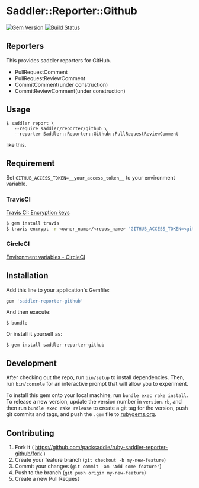# Saddler::Reporter::Github

[![Gem Version](http://img.shields.io/gem/v/saddler-reporter-github.svg?style=flat)](http://badge.fury.io/rb/saddler-reporter-github)
[![Build Status](http://img.shields.io/travis/packsaddle/ruby-saddler-reporter-github/master.svg?style=flat)](https://travis-ci.org/packsaddle/ruby-saddler-reporter-github)

## Reporters

This provides saddler reporters for GitHub.

* PullRequestComment
* PullRequestReviewComment
* CommitComment(under construction)
* CommitReviewComment(under construction)

## Usage

```
$ saddler report \
   --require saddler/reporter/github \
   --reporter Saddler::Reporter::Github::PullRequestReviewComment
```

like this.

## Requirement

Set `GITHUB_ACCESS_TOKEN=__your_access_token__` to your environment variable.

### TravisCI

[Travis CI: Encryption keys](http://docs.travis-ci.com/user/encryption-keys/)

```bash
$ gem install travis
$ travis encrypt -r <owner_name>/<repos_name> "GITHUB_ACCESS_TOKEN=<github_token>"
```

### CircleCI

[Environment variables - CircleCI](https://circleci.com/docs/environment-variables)

## Installation

Add this line to your application's Gemfile:

```ruby
gem 'saddler-reporter-github'
```

And then execute:

    $ bundle

Or install it yourself as:

    $ gem install saddler-reporter-github

## Development

After checking out the repo, run `bin/setup` to install dependencies. Then, run `bin/console` for an interactive prompt that will allow you to experiment.

To install this gem onto your local machine, run `bundle exec rake install`. To release a new version, update the version number in `version.rb`, and then run `bundle exec rake release` to create a git tag for the version, push git commits and tags, and push the `.gem` file to [rubygems.org](https://rubygems.org).

## Contributing

1. Fork it ( https://github.com/packsaddle/ruby-saddler-reporter-github/fork )
2. Create your feature branch (`git checkout -b my-new-feature`)
3. Commit your changes (`git commit -am 'Add some feature'`)
4. Push to the branch (`git push origin my-new-feature`)
5. Create a new Pull Request
